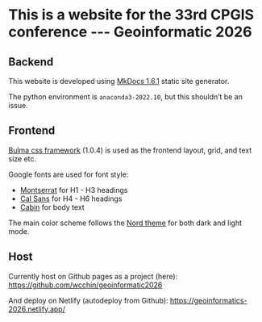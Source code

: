 # This is a website for the 33rd CPGIS conference --- Geoinformatic 2026  

## Backend

This website is developed using [MkDocs 1.6.1](https://www.mkdocs.org/) static site generator. 

The python environment is `anaconda3-2022.10`, but this shouldn’t be an issue. 



## Frontend

[Bulma css framework](https://bulma.io/) (1.0.4) is used as the frontend layout, grid, and text size etc. 

Google fonts are used for font style: 

- [Montserrat](https://fonts.google.com/specimen/Montserrat) for H1 - H3 headings
- [Cal Sans](https://fonts.google.com/specimen/Cal+Sans) for H4 - H6 headings
- [Cabin](https://fonts.google.com/specimen/Cabin) for body text

The main color scheme follows the [Nord theme](https://www.nordtheme.com/) for both dark and light mode. 



## Host

Currently host on Github pages as a project (here): https://github.com/wcchin/geoinformatic2026

And deploy on Netlify (autodeploy from Github): https://geoinformatics-2026.netlify.app/

